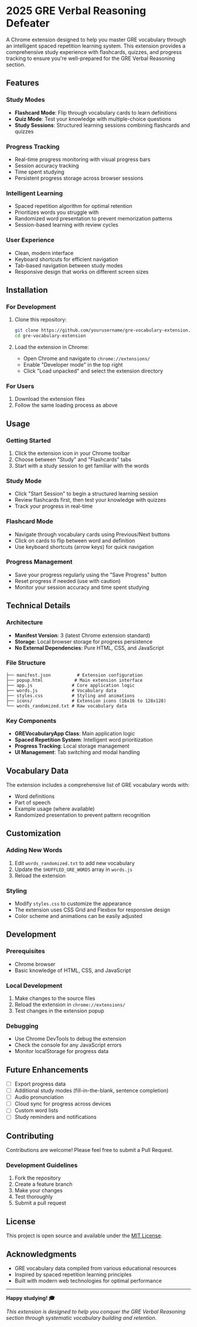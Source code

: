 # 2025 GRE Verbal Reasoning Defeater

A Chrome extension designed to help you master GRE vocabulary through an intelligent spaced repetition learning system. This extension provides a comprehensive study experience with flashcards, quizzes, and progress tracking to ensure you're well-prepared for the GRE Verbal Reasoning section.

## Features

### Study Modes
- **Flashcard Mode**: Flip through vocabulary cards to learn definitions
- **Quiz Mode**: Test your knowledge with multiple-choice questions
- **Study Sessions**: Structured learning sessions combining flashcards and quizzes

### Progress Tracking
- Real-time progress monitoring with visual progress bars
- Session accuracy tracking
- Time spent studying
- Persistent progress storage across browser sessions

### Intelligent Learning
- Spaced repetition algorithm for optimal retention
- Prioritizes words you struggle with
- Randomized word presentation to prevent memorization patterns
- Session-based learning with review cycles

### User Experience
- Clean, modern interface
- Keyboard shortcuts for efficient navigation
- Tab-based navigation between study modes
- Responsive design that works on different screen sizes

## Installation

### For Development
1. Clone this repository:
   ```bash
   git clone https://github.com/yourusername/gre-vocabulary-extension.git
   cd gre-vocabulary-extension
   ```

2. Load the extension in Chrome:
   - Open Chrome and navigate to `chrome://extensions/`
   - Enable "Developer mode" in the top right
   - Click "Load unpacked" and select the extension directory

### For Users
1. Download the extension files
2. Follow the same loading process as above

## Usage

### Getting Started
1. Click the extension icon in your Chrome toolbar
2. Choose between "Study" and "Flashcards" tabs
3. Start with a study session to get familiar with the words

### Study Mode
- Click "Start Session" to begin a structured learning session
- Review flashcards first, then test your knowledge with quizzes
- Track your progress in real-time

### Flashcard Mode
- Navigate through vocabulary cards using Previous/Next buttons
- Click on cards to flip between word and definition
- Use keyboard shortcuts (arrow keys) for quick navigation

### Progress Management
- Save your progress regularly using the "Save Progress" button
- Reset progress if needed (use with caution)
- Monitor your session accuracy and time spent studying

## Technical Details

### Architecture
- **Manifest Version**: 3 (latest Chrome extension standard)
- **Storage**: Local browser storage for progress persistence
- **No External Dependencies**: Pure HTML, CSS, and JavaScript

### File Structure
```
├── manifest.json          # Extension configuration
├── popup.html            # Main extension interface
├── app.js               # Core application logic
├── words.js             # Vocabulary data
├── styles.css           # Styling and animations
├── icons/               # Extension icons (16x16 to 128x128)
└── words_randomized.txt # Raw vocabulary data
```

### Key Components
- **GREVocabularyApp Class**: Main application logic
- **Spaced Repetition System**: Intelligent word prioritization
- **Progress Tracking**: Local storage management
- **UI Management**: Tab switching and modal handling

## Vocabulary Data

The extension includes a comprehensive list of GRE vocabulary words with:
- Word definitions
- Part of speech
- Example usage (where available)
- Randomized presentation to prevent pattern recognition

## Customization

### Adding New Words
1. Edit `words_randomized.txt` to add new vocabulary
2. Update the `SHUFFLED_GRE_WORDS` array in `words.js`
3. Reload the extension

### Styling
- Modify `styles.css` to customize the appearance
- The extension uses CSS Grid and Flexbox for responsive design
- Color scheme and animations can be easily adjusted

## Development

### Prerequisites
- Chrome browser
- Basic knowledge of HTML, CSS, and JavaScript

### Local Development
1. Make changes to the source files
2. Reload the extension in `chrome://extensions/`
3. Test changes in the extension popup

### Debugging
- Use Chrome DevTools to debug the extension
- Check the console for any JavaScript errors
- Monitor localStorage for progress data

## Future Enhancements

- [ ] Export progress data
- [ ] Additional study modes (fill-in-the-blank, sentence completion)
- [ ] Audio pronunciation
- [ ] Cloud sync for progress across devices
- [ ] Custom word lists
- [ ] Study reminders and notifications

## Contributing

Contributions are welcome! Please feel free to submit a Pull Request.

### Development Guidelines
1. Fork the repository
2. Create a feature branch
3. Make your changes
4. Test thoroughly
5. Submit a pull request

## License

This project is open source and available under the [MIT License](LICENSE).

## Acknowledgments

- GRE vocabulary data compiled from various educational resources
- Inspired by spaced repetition learning principles
- Built with modern web technologies for optimal performance



---

**Happy studying! 🎓**

*This extension is designed to help you conquer the GRE Verbal Reasoning section through systematic vocabulary building and retention.* 
